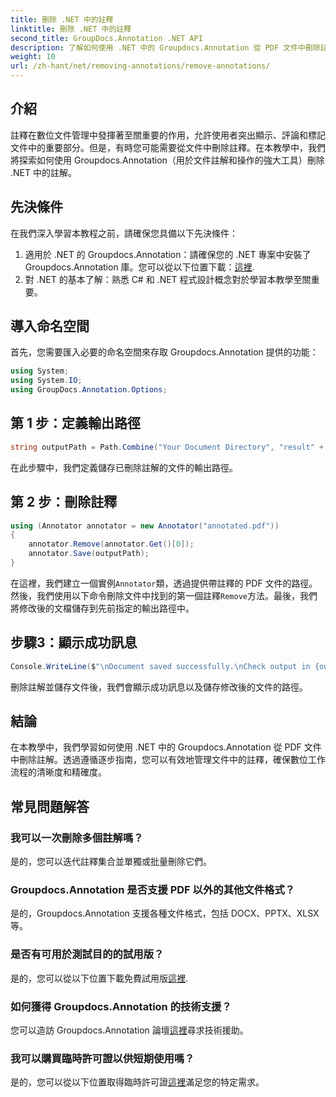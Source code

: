 ```yaml
---
title: 刪除 .NET 中的註釋
linktitle: 刪除 .NET 中的註釋
second_title: GroupDocs.Annotation .NET API
description: 了解如何使用 .NET 中的 Groupdocs.Annotation 從 PDF 文件中刪除註解。簡化您的數位文件管理流程。
weight: 10
url: /zh-hant/net/removing-annotations/remove-annotations/
---
```

## 介紹
註釋在數位文件管理中發揮著至關重要的作用，允許使用者突出顯示、評論和標記文件中的重要部分。但是，有時您可能需要從文件中刪除註釋。在本教學中，我們將探索如何使用 Groupdocs.Annotation（用於文件註解和操作的強大工具）刪除 .NET 中的註解。
## 先決條件
在我們深入學習本教程之前，請確保您具備以下先決條件：
1. 適用於 .NET 的 Groupdocs.Annotation：請確保您的 .NET 專案中安裝了 Groupdocs.Annotation 庫。您可以從以下位置下載：[這裡](https://releases.groupdocs.com/annotation/net/).
2. 對 .NET 的基本了解：熟悉 C# 和 .NET 程式設計概念對於學習本教學至關重要。

## 導入命名空間
首先，您需要匯入必要的命名空間來存取 Groupdocs.Annotation 提供的功能：
```csharp
using System;
using System.IO;
using GroupDocs.Annotation.Options;
```
## 第 1 步：定義輸出路徑
```csharp
string outputPath = Path.Combine("Your Document Directory", "result" + Path.GetExtension("input.pdf"));
```
在此步驟中，我們定義儲存已刪除註解的文件的輸出路徑。
## 第 2 步：刪除註釋
```csharp
using (Annotator annotator = new Annotator("annotated.pdf"))
{
    annotator.Remove(annotator.Get()[0]);
    annotator.Save(outputPath);
}
```
在這裡，我們建立一個實例`Annotator`類，透過提供帶註釋的 PDF 文件的路徑。然後，我們使用以下命令刪除文件中找到的第一個註釋`Remove`方法。最後，我們將修改後的文檔儲存到先前指定的輸出路徑中。
## 步驟3：顯示成功訊息
```csharp
Console.WriteLine($"\nDocument saved successfully.\nCheck output in {outputPath}.");
```
刪除註解並儲存文件後，我們會顯示成功訊息以及儲存修改後的文件的路徑。

## 結論
在本教學中，我們學習如何使用 .NET 中的 Groupdocs.Annotation 從 PDF 文件中刪除註解。透過遵循逐步指南，您可以有效地管理文件中的註釋，確保數位工作流程的清晰度和精確度。
## 常見問題解答
### 我可以一次刪除多個註解嗎？
是的，您可以迭代註釋集合並單獨或批量刪除它們。
### Groupdocs.Annotation 是否支援 PDF 以外的其他文件格式？
是的，Groupdocs.Annotation 支援各種文件格式，包括 DOCX、PPTX、XLSX 等。
### 是否有可用於測試目的的試用版？
是的，您可以從以下位置下載免費試用版[這裡](https://releases.groupdocs.com/).
### 如何獲得 Groupdocs.Annotation 的技術支援？
您可以造訪 Groupdocs.Annotation 論壇[這裡](https://forum.groupdocs.com/c/annotation/10)尋求技術援助。
### 我可以購買臨時許可證以供短期使用嗎？
是的，您可以從以下位置取得臨時許可證[這裡](https://purchase.groupdocs.com/temporary-license/)滿足您的特定需求。